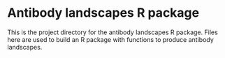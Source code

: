 
# Antibody landscapes R package

This is the project directory for the antibody landscapes R package. Files here are used to build an R package with functions to produce antibody landscapes.
